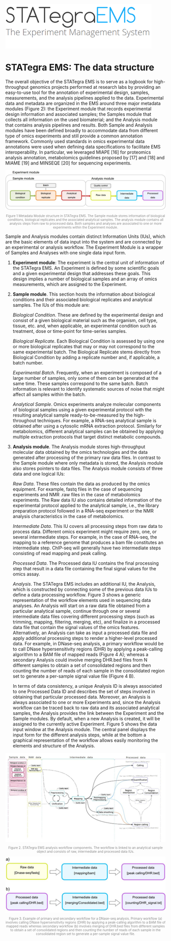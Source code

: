 <div class="imageContainer" style="" >
    <img src="img/stategraems_logo.png" title="STATegra EMS LOGO."/>
</div>

# STATegra EMS: The data structure

The overall objective of the STATegra EMS is to serve as a logbook for high-throughput genomics projects performed at research labs by providing an easy-to-use tool for the annotation of experimental design, samples, measurements, and the analysis pipelines applied to the data. Experimental data and metadata are organized in the EMS around three major metadata modules (Figure 2): the Experiment module that records experimental design information and associated samples; the Samples module that collects all information on the used biomaterial; and the Analysis module that contains analysis pipelines and results. Both Sample and Analysis modules have been defined broadly to accommodate data from different type of omics experiments and still provide a common annotation framework. Commonly used standards in omics experimental data annotations were used when defining data specifications to facilitate EMS interoperability. In particular, we leveraged MIAPE [16] for proteomics analysis annotation, metabolomics guidelines proposed by [17] and [18] and MIAME [19] and MINSEQE [20] for sequencing experiments.

<div class="imageContainer" style="text-align:center; font-size:10px; color:#898989" >
    <img src="img/2_data-structure_1.jpg" title="Figure 1 Metadata Module structure in STATegra EMS. "/>
    <p class="imageLegend">Figure 1 Metadata Module structure in STATegra EMS. The Sample module stores information of biological conditions, biological replicates and the associated analytical samples. The analysis module contains all analysis steps from raw to processed data. Both samples and analyses are associated to one or more experiments within the Experiment module.</p>
</div>

Sample and Analysis modules contain distinct Information Units (IUs), which are the basic elements of data input into the system and are connected by an experimental or analysis workflow. The Experiment Module is a wrapper of Samples and Analyses with one single data input form.

1. **Experiment module**: The experiment is the central unit of information of the STATegra EMS. An Experiment is defined by some scientific goals and a given experimental design that addresses these goals. This design implies a number of biological samples and an array of omics measurements, which are assigned to the Experiment.

2. **Sample module**. This section hosts the information about biological conditions and their associated biological replicates and analytical samples. The IUs of this module are:  

    *Biological Condition*. These are defined by the experimental design and consist of a given biological material such as the organism, cell type, tissue, etc. and, when applicable, an experimental condition such as treatment, dose or time-point for time-series samples.
    
    *Biological Replicate*. Each Biological Condition is assessed by using one or more biological replicates that may or may not correspond to the same experimental batch. The Biological Replicate stems directly from Biological Condition by adding a replicate number and, if applicable, a batch number.
    
    *Experimental Batch*. Frequently, when an experiment is composed of a large number of samples, only some of them can be generated at the same time. These samples correspond to the same batch. Batch information is relevant to identify systematic sources of noise that might affect all samples within the batch.

    *Analytical Sample*. Omics experiments analyze molecular components of biological samples using a given experimental protocol with the resulting analytical sample ready-to-be-measured by the high-throughout techniques. For example, a RNA-seq analytical sample is obtained after using a cytosolic mRNA extraction protocol. Similarly for metabolomics, different analytical samples can be obtained by applying multiple extraction protocols that target distinct metabolic compounds.

   

3. **Analysis module**. The Analysis module stores high-throughput molecular data obtained by the omics technologies and the data generated after processing of the primary raw data files. In contrast to the Sample module where only metadata is stored, the Analysis module also stores pointers to data files. The Analysis module consists of three data and one logical IUs:

    *Raw Data*. These files contain the data as produced by the omics equipment. For example, fastq files in the case of sequencing experiments and NMR .raw files in the case of metabolomics experiments. The Raw data IU also contains detailed information of the experimental protocol applied to the analytical sample, i.e., the library preparation protocol followed in a RNA-seq experiment or the NMR analysis characteristics in the case of metabolomics.

    *Intermediate Data*. This IU covers all processing steps from raw data to process data. Different omics experiment might require zero, one, or several intermediate steps. For example, in the case of RNA-seq, the mapping to a reference genome that produces a bam file constitutes an intermediate step. ChIP-seq will generally have two intermediate steps consisting of read mapping and peak calling.

    *Processed Data*. The Processed data IU contains the final processing step that result in a data file containing the final signal values for the omics assay.

    *Analysis*. The STATegra EMS includes an additional IU, the Analysis, which is constructed by connecting some of the previous data IUs to define a data processing workflow. Figure 3 shows a generic representation of the workflow elements used in sequencing data analyses. An Analysis will start on a raw data file obtained from a particular analytical sample, continue through one or several intermediate data files covering different processing steps (such as trimming, mapping, filtering, merging, etc), and finalize in a processed data file that contain the signal values of the omics features. Alternatively, an Analysis can take as input a processed data file and apply additional processing steps to render a higher-level processed data. For example, in DNase-seq analysis, a primary workflow would be to call DNase hypersensitivity regions (DHR) by applying a peak-calling algorithm to a BAM file of mapped reads (Figure 4 A); whereas a secondary Analysis could involve merging DHR.bed files from N different samples to obtain a set of consolidated regions and then counting the number of reads of each sample in the consolidated region set to generate a per-sample signal value file (Figure 4 B).
   
    In terms of data consistency, a unique Analysis ID is always associated to one Processed Data ID and describes the set of steps involved in obtaining that particular processed data. Moreover, an Analysis is always associated to one or more Experiments and, since the Analysis workflow can be traced back to raw data and its associated analytical samples, the Analysis provides the link between the Experiment and the Sample modules. By default, when a new Analysis is created, it will be assigned to the currently active Experiment. Figure 5 shows the data input window at the Analysis module. The central panel displays the input form for the different analysis steps, while at the bottom a graphical representation of the workflow allows easily monitoring the elements and structure of the Analysis.

<div class="imageContainer" style="text-align:center; font-size:10px; color:#898989" >
    <img src="img/2_data-structure_2.jpg" title="Figure 2. STATegra EMS analysis workflow components."/>
    <p class="imageLegend">Figure 2. STATegra EMS analysis workflow components. The workflow is linked to an analytical sample object and consists of raw, intermediate and processed data IUs.</p>
</div>

<div class="imageContainer" style="text-align:center; font-size:10px; color:#898989" >
    <img src="img/2_data-structure_3.jpg" title="Figure 3. STATegra EMS analysis workflow components."/>
    <p class="imageLegend">Figure 3. Example of primary and secondary workflow for a DNase-seq analysis. Primary workflow (a) involves calling DNase hypersensitivity regions (DHR) by applying a peak-calling algorithm to a BAM file of mapped reads whereas secondary workflow (b) involves merging of DHR.bed files from different samples to obtain a set of consolidated regions and then counting the number of reads of each sample in the consolidated region set to generate a per-sample signal value file.</p>
</div>